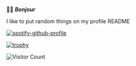 🐻‍❄️ ***Bonjour***

I like to put random things on my profile README 

[![spotify-github-profile](https://spotify-github-profile.vercel.app/api/view?uid=bibjour&cover_image=true&theme=default&show_offline=false&background_color=121212&interchange=false&bar_color_cover=true)](https://github.com/kittinan/spotify-github-profile)

[![trophy](https://github-profile-trophy.vercel.app/?username=Orakell)](https://github.com/ryo-ma/github-profile-trophy)

![Visitor Count](https://profile-counter.glitch.me/Orakell/count.svg)
